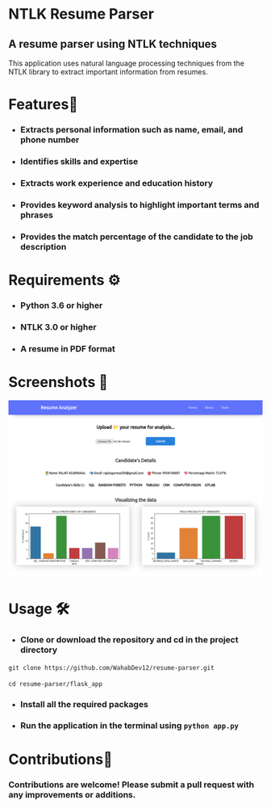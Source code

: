 # NTLK Resume Parser

## A resume parser using NTLK techniques

This application uses natural language processing techniques from the NTLK library to extract important information from resumes.

# Features🌟
- ### Extracts personal information such as name, email, and phone number
- ### Identifies skills and expertise
- ### Extracts work experience and education history
- ### Provides keyword analysis to highlight important terms and phrases
- ### Provides the match percentage of the candidate to the job description

# Requirements ⚙️
- ### Python 3.6 or higher
- ### NTLK 3.0 or higher
- ### A resume in PDF format

# Screenshots 📸
![Demo shot](/demo_ntlk.png "NTLK logo")


# Usage 🛠
- ### Clone or download the repository and cd in the project directory
```
git clone https://github.com/WahabDev12/resume-parser.git    

cd resume-parser/flask_app
```

- ### Install all the required packages

- ### Run the application in the terminal using ``` python app.py ```

# Contributions💖
###  Contributions are welcome! Please submit a pull request with any improvements or additions.

